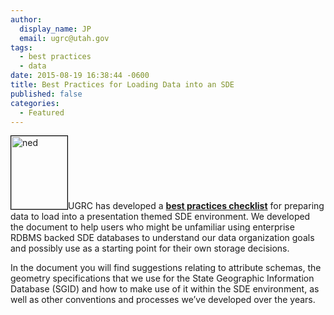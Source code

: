 ```yaml
---
author:
  display_name: JP
  email: ugrc@utah.gov
tags:
  - best practices
  - data
date: 2015-08-19 16:38:44 -0600
title: Best Practices for Loading Data into an SDE
published: false
categories:
  - Featured
---
```

<p><a  title="Best Practice Steps for Preparing and Loading Data into a Presentation SDE Environment" href="https://docs.google.com/document/d/1YHDz6rqq0ST6aBK7ftMxBk5kuwJJoFTjnzAKfWEqqyg/edit"><img class="inline-text-right" style="border: 1px solid black;" src="{% link images/SDEDataChecklist.png %}" alt="ned" width="90" height="117" loading="lazy" /></a></a>UGRC has developed a <a href="https://docs.google.com/document/d/1YHDz6rqq0ST6aBK7ftMxBk5kuwJJoFTjnzAKfWEqqyg/edit"><strong>best practices checklist</strong></a> for preparing data to load into a presentation themed SDE environment.  We developed the document to help users who might be unfamiliar using enterprise RDBMS backed SDE databases to understand our data organization goals and possibly use as a starting point for their own storage decisions.</p>
<p>In the document you will find suggestions relating to attribute schemas, the geometry specifications that we use for the State Geographic Information Database (SGID) and how to make use of it within the SDE environment, as well as other conventions and processes we’ve developed over the years.</p>

